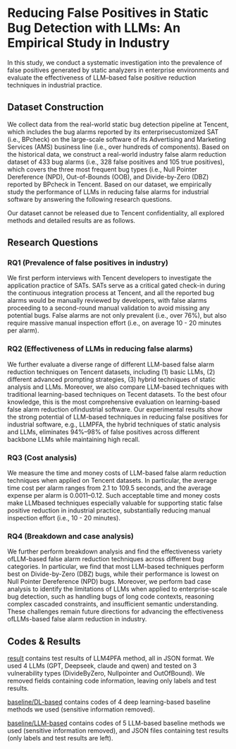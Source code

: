 # Reducing False Positives in Static Bug Detection with LLMs: An Empirical Study in Industry
In this study, we conduct a systematic investigation into the prevalence of false positives generated by static analyzers in enterprise environments and evaluate the effectiveness of LLM–based false positive reduction techniques in industrial practice.

## Dataset Construction

We collect data from the real-world static bug detection pipeline at Tencent, which includes the bug alarms reported by its enterprisecustomized SAT (i.e., BPcheck) on the large-scale software of its Advertising and Marketing Services (AMS) business line (i.e., over hundreds of components). Based on the historical data, we construct a real-world industry false alarm reduction dataset of 433 bug alarms (i.e., 328 false positives and 105 true positives), which covers the three most frequent bug types (i.e., Null Pointer Dereference (NPD), Out-of-Bounds (OOB), and Divide-by-Zero (DBZ) reported by BPcheck in Tencent. Based on our dataset, we empirically study the performance of LLMs in reducing false alarms for industrial software by answering the following research questions.

Our dataset cannot be released due to Tencent confidentiality, all explored methods and detailed results are as follows.

## Research Questions

### RQ1 (Prevalence of false positives in industry)

We first perform interviews with Tencent developers to investigate the application practice of SATs. SATs serve as a critical gated check-in during the continuous integration process at Tencent, and all the reported bug alarms would be manually reviewed by developers, with false alarms proceeding to a second-round manual validation to avoid missing any potential bugs. False alarms are not only prevalent (i.e., over 76%), but also require massive manual inspection effort (i.e., on average 10 - 20 minutes per alarm). 

### RQ2 (Effectiveness of LLMs in reducing false alarms)

We further evaluate a diverse range of different LLM-based false alarm reduction techniques on Tencent datasets, including (1) basic LLMs, (2) different advanced prompting strategies, (3) hybrid techniques of static analysis and LLMs. Moreover, we also compare LLM-based techniques with traditional learning-based techniques on Tecent datasets. To the best ofour knowledge, this is the most comprehensive evaluation on learning-based false alarm reduction ofindustrial software. Our experimental results show the strong potential of LLM-based techniques in reducing false positives for industrial software, e.g., LLMPFA, the hybrid techniques of static analysis and LLMs, eliminates 94%–98% of false positives across different backbone LLMs while maintaining high recall.

### RQ3 (Cost analysis)

We measure the time and money costs of LLM-based false alarm reduction techniques when applied on Tencent datasets. In particular, the average time cost per alarm ranges from 2.1 to 109.5 seconds, and the average expense per alarm is 0.0011$–0.12$. Such acceptable time and money costs make LLMbased techniques especially valuable for supporting static false positive reduction in industrial practice, substantially reducing manual inspection effort (i.e., 10 - 20 minutes). 

### RQ4 (Breakdown and case analysis)

We further perform breakdown analysis and find the effectiveness variety ofLLM-based false alarm reduction techniques across different bug categories. In particular, we find that most LLM-based techniques perform best on Divide-by-Zero (DBZ) bugs, while their performance is lowest on Null Pointer Dereference (NPD) bugs. Moreover, we perform bad case analysis to identify the limitations of LLMs when applied to enterprise-scale bug detection, such as handling bugs of long code contexts, reasoning complex cascaded constraints, and insufficient semantic understanding. These challenges remain future directions for advancing the effectiveness ofLLMs-based false alarm reduction in industry.

## Codes & Results

[result](https://github.com/LLM4SFPR/static-bug-false-positives-reduction-in-practice/tree/main/result) contains test results of LLM4PFA method, all in JSON format. We used 4 LLMs (GPT, Deepseek, claude and qwen) and tested on 3 vulnerability types (DivideByZero, Nullpointer and OutOfBound). We removed fields containing code information, leaving only labels and test results.

[baseline/DL-based](https://github.com/LLM4SFPR/static-bug-false-positives-reduction-in-practice/tree/main/baseline/DL-based) contains codes of 4 deep learning-based baseline methods we used (sensitive information removed).

[baseline/LLM-based](https://github.com/LLM4SFPR/static-bug-false-positives-reduction-in-practice/tree/main/baseline/LLM-based) contains codes of 5 LLM-based baseline methods we used (sensitive information removed), and JSON files containing test results (only labels and test results are left).
